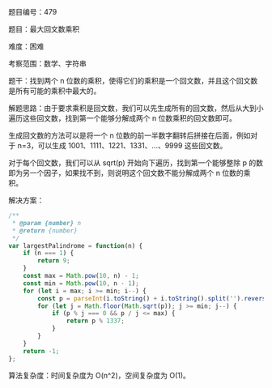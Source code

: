 题目编号：479

题目：最大回文数乘积

难度：困难

考察范围：数学、字符串

题干：找到两个 n 位数的乘积，使得它们的乘积是一个回文数，并且这个回文数是所有可能的乘积中最大的。

解题思路：由于要求乘积是回文数，我们可以先生成所有的回文数，然后从大到小遍历这些回文数，找到第一个能够分解成两个 n 位数乘积的回文数即可。

生成回文数的方法可以是将一个 n 位数的前一半数字翻转后拼接在后面，例如对于 n=3，可以生成 1001、1111、1221、1331、…、9999 这些回文数。

对于每个回文数，我们可以从 sqrt(p) 开始向下遍历，找到第一个能够整除 p 的数即为另一个因子，如果找不到，则说明这个回文数不能分解成两个 n 位数的乘积。

解决方案：

```javascript
/**
 * @param {number} n
 * @return {number}
 */
var largestPalindrome = function(n) {
    if (n === 1) {
        return 9;
    }
    const max = Math.pow(10, n) - 1;
    const min = Math.pow(10, n - 1);
    for (let i = max; i >= min; i--) {
        const p = parseInt(i.toString() + i.toString().split('').reverse().join(''));
        for (let j = Math.floor(Math.sqrt(p)); j >= min; j--) {
            if (p % j === 0 && p / j <= max) {
                return p % 1337;
            }
        }
    }
    return -1;
};
```

算法复杂度：时间复杂度为 O(n^2)，空间复杂度为 O(1)。